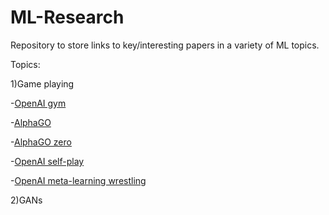 # ML-Research
Repository to store links to key/interesting papers in a variety of ML topics.

Topics:

  1)Game playing
  
   -<a href="http://arxiv.org/abs/1606.01540">OpenAI gym</a>
  
   -<a href="https://storage.googleapis.com/deepmind-media/alphago/AlphaGoNaturePaper.pdf">AlphaGO</a>

   -<a href="https://deepmind.com/blog/alphago-zero-learning-scratch/">AlphaGO zero</a> 

   -<a href="https://arxiv.org/abs/1710.03748">OpenAI self-play</a>
   
   -<a href="https://arxiv.org/abs/1710.03641">OpenAI meta-learning wrestling</a>
  
  2)GANs


